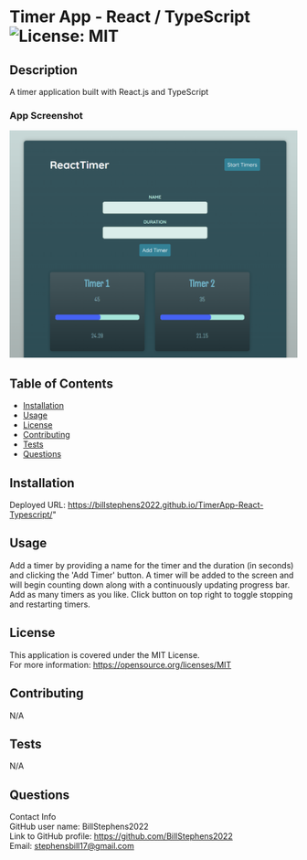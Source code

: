 # Timer App - React / TypeScript<br>![License: MIT](https://img.shields.io/badge/License-MIT-yellow.svg)

  ## Description

  A timer application built with React.js and TypeScript

  ### App Screenshot
  ![app screenshot](screenshot.png)
  
  ## Table of Contents
  
  - [Installation](#installation)
  - [Usage](#usage)
  - [License](#license)
  - [Contributing](#contributing)
  - [Tests](#tests)
  - [Questions](#questions)
  
  ## Installation
  
  Deployed URL: https://billstephens2022.github.io/TimerApp-React-Typescript/"
  
  ## Usage
  
  Add a timer by providing a name for the timer and the duration (in seconds) and clicking the 'Add Timer' button. A timer will be added  to the screen and will begin counting down along with a continuously updating progress bar.  Add as many timers as you like.  Click button on top right to toggle stopping and restarting timers.

  ## License
This application is covered under the MIT License.
<br>For more information: https://opensource.org/licenses/MIT
  
  ## Contributing
  N/A
  
  ## Tests
  N/A

  ## Questions
  Contact Info<br>
  GitHub user name: BillStephens2022<br>
  Link to GitHub profile: https://github.com/BillStephens2022<br>
  Email: stephensbill17@gmail.com
